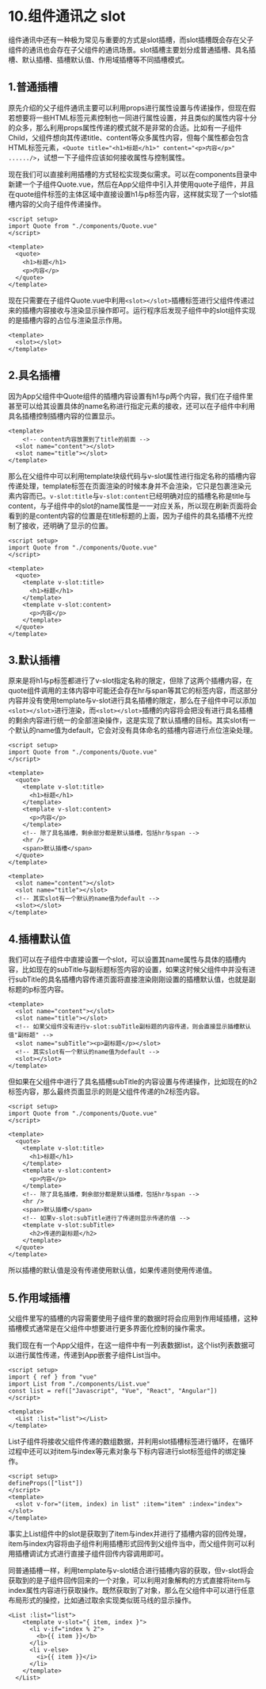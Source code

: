 # 10.组件通讯之 slot

组件通讯中还有一种极为常见与重要的方式是slot插槽，而slot插槽既会存在父子组件的通讯也会存在子父组件的通讯场景。slot插槽主要划分成普通插槽、具名插槽、默认插槽、插槽默认值、作用域插槽等不同插槽模式。

## 1.普通插槽

原先介绍的父子组件通讯主要可以利用props进行属性设置与传递操作，但现在假若想要将一些HTML标签元素控制也一同进行属性设置，并且类似的属性内容十分的众多，那么利用props属性传递的模式就不是非常的合适。比如有一子组件Child，父组件想向其传递title、content等众多属性内容，但每个属性都会包含HTML标签元素，`<Quote title="<h1>标题</h1>" content="<p>内容</p>" ....../>`，试想一下子组件应该如何接收属性与控制属性。

现在我们可以直接利用插槽的方式轻松实现类似需求。可以在components目录中新建一个子组件Quote.vue，然后在App父组件中引入并使用quote子组件，并且在quote组件标签的主体区域中直接设置h1与p标签内容，这样就实现了一个slot插槽内容的父向子组件传递操作。

```vue
<script setup>
import Quote from "./components/Quote.vue"
</script>

<template>
  <quote>
    <h1>标题</h1>
    <p>内容</p>
  </quote>
</template>
```

现在只需要在子组件Quote.vue中利用`<slot></slot>`插槽标签进行父组件传递过来的插槽内容接收与渲染显示操作即可。运行程序后发现子组件中的slot组件实现的是插槽内容的占位与渲染显示作用。

```
<template>
  <slot></slot>
</template>
```

## 2.具名插槽

因为App父组件中Quote组件的插槽内容设置有h1与p两个内容，我们在子组件里甚至可以给其设置具体的name名称进行指定元素的接收，还可以在子组件中利用具名插槽控制插槽内容的位置显示。

```vue
<template>
	<!-- content内容放置到了title的前面 -->
  <slot name="content"></slot>
  <slot name="title"></slot>
</template>
```

那么在父组件中可以利用template块级代码与v-slot属性进行指定名称的插槽内容传递处理，template标签在页面渲染的时候本身并不会渲染，它只是包裹渲染元素内容而已。`v-slot:title`与`v-slot:content`已经明确对应的插槽名称是title与content，与子组件中的slot的name属性是一一对应关系，所以现在刷新页面将会看到的是content内容的位置是在title标题的上面，因为子组件的具名插槽不光控制了接收，还明确了显示的位置。

```vue
<script setup>
import Quote from "./components/Quote.vue"
</script>

<template>
  <quote>
    <template v-slot:title>
      <h1>标题</h1>
    </template>
    <template v-slot:content>
      <p>内容</p>
    </template>
  </quote>
</template>

```

## 3.默认插槽

原来是将h1与p标签都进行了v-slot指定名称的限定，但除了这两个插槽内容，在quote组件调用的主体内容中可能还会存在hr与span等其它的标签内容，而这部分内容并没有使用template与v-slot进行具名插槽的限定，那么在子组件中可以添加`<slot></slot>`进行渲染，而`<slot></slot>`插槽的内容将会把没有进行具名插槽的剩余内容进行统一的全部渲染操作，这是实现了默认插槽的目标。其实slot有一个默认的name值为default，它会对没有具体命名的插槽内容进行点位渲染处理。

```vue
<script setup>
import Quote from "./components/Quote.vue"
</script>

<template>
  <quote>
    <template v-slot:title>
      <h1>标题</h1>
    </template>
    <template v-slot:content>
      <p>内容</p>
    </template>
    <!-- 除了具名插槽，剩余部分都是默认插槽，包括hr与span -->
    <hr />
    <span>默认插槽</span>
  </quote>
</template>

```

```vue
<template>
  <slot name="content"></slot>
  <slot name="title"></slot>
  <!-- 其实slot有一个默认的name值为default -->
  <slot></slot>
</template>

```

## 4.插槽默认值

我们可以在子组件中直接设置一个slot，可以设置其name属性与具体的插槽内容，比如现在的subTitle与副标题标签内容的设置，如果这时候父组件中并没有进行subTitle的具名插槽内容传递页面将直接渲染刚刚设置的插槽默认值，也就是副标题的p标签内容。

```vue
<template>
  <slot name="content"></slot>
  <slot name="title"></slot>
  <!-- 如果父组件没有进行v-slot:subTitle副标题的内容传递，则会直接显示插槽默认值"副标题" -->
  <slot name="subTitle"><p>副标题</p></slot>
  <!-- 其实slot有一个默认的name值为default -->
  <slot></slot>
</template>

```

但如果在父组件中进行了具名插槽subTitle的内容设置与传递操作，比如现在的h2标签内容，那么最终页面显示的则是父组件传递的h2标签内容。

```vue
<script setup>
import Quote from "./components/Quote.vue"
</script>

<template>
  <quote>
    <template v-slot:title>
      <h1>标题</h1>
    </template>
    <template v-slot:content>
      <p>内容</p>
    </template>
    <!-- 除了具名插槽，剩余部分都是默认插槽，包括hr与span -->
    <hr />
    <span>默认插槽</span>
    <!-- 如果v-slot:subTitle进行了传递则显示传递的值 -->
    <template v-slot:subTitle>
      <h2>传递的副标题</h2>
    </template>
  </quote>
</template>
```

所以插槽的默认值是没有传递使用默认值，如果传递则使用传递值。

## 5.作用域插槽

父组件里写的插槽的内容需要使用子组件里的数据时将会应用到作用域插槽，这种插槽模式通常是在父组件中想要进行更多界面化控制的操作需求。

我们现在有一个App父组件，在这一组件中有一列表数据list，这个list列表数据可以进行属性传递，传递到App嵌套子组件List当中。

```vue
<script setup>
import { ref } from "vue"
import List from "./components/List.vue"
const list = ref(["Javascript", "Vue", "React", "Angular"])
</script>

<template>
  <List :list="list"></List>
</template>

```

List子组件将接收父组件传递的数组数据，并利用slot插槽标签进行循环，在循环过程中还可以对item与index等元素对象与下标内容进行slot标签组件的绑定操作。

```vue
<script setup>
defineProps(["list"])
</script>
<template>
  <slot v-for="(item, index) in list" :item="item" :index="index"></slot>
</template>
```

事实上List组件中的slot是获取到了item与index并进行了插槽内容的回传处理，item与index内容将由子组件利用插槽形式回传到父组件当中，而父组件则可以利用插槽调试方式进行直接子组件回传内容调用即可。

同普通插槽一样，利用template与v-slot结合进行插槽内容的获取，但v-slot将会获取到的是子组件回传回来的一个对象，可以利用对象解构的方式直接将item与index属性内容进行获取操作。既然获取到了对象，那么在父组件中可以进行任意布局形式的操控，比如通过取余实现类似斑马线的显示操作。

```vue
<List :list="list">
    <template v-slot="{ item, index }">
      <li v-if="index % 2">
        <b>{{ item }}</b>
      </li>
      <li v-else>
        <i>{{ item }}</i>
      </li>
    </template>
  </List>
```

